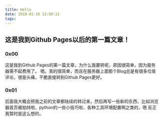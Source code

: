 ```yaml
---
title: Hello
date: 2018-01-16 12:58:21
tags:
---
```

<h2>这是我到Github Pages以后的第一篇文章！</h2>
<h3>0x00</h3>
这是我到Github Pages的第一篇文章，为什么我要转呢，原因很简单，因为服务器需不起费用了。
嗯。真的很简单，而且在服务器上面那个Blog总是有很多垃圾评论，很是头痛，干脆直接转到Github Pages更好。

<h3>0x01</h3>
后面我大概会把我之前的文章都陆续的转过来，然后再写一些新的东西，比如浏览器首页被劫持啦、python的一些小技巧啦、各种工具环境配置啊之类的，嗯 反正我暂时是这么想的。